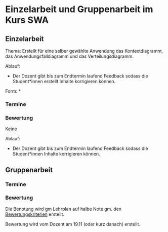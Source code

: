 # Einzelarbeit und Gruppenarbeit im Kurs SWA

## Einzelarbeit
Thema: Erstellt für eine selber gewählte Anwendung das Kontextdiagramm, das Anwendungsfalldiagramm und das Verteilungsdiagramm.

Ablauf:
* Der Dozent gibt bis zum Endtermin laufend Feedback sodass die Student*innen erstellt Inhalte korrigieren können.

Form:
* 

### Termine
### Bewertung
Keine

Ablauf:
* Der Dozent gibt bis zum Endtermin laufend Feedback sodass die Student*innen Inhalte korrigieren können.


## Gruppenarbeit

### Termine
### Bewertung


Die Benotung wird gm Lehrplan auf halbe Note gm. den [Bewertungskriterien](Bewertungskriterien.md) erstellt.

Bewertung wird vom Dozent am 19.11 (oder kurz danach) erstellt. 
